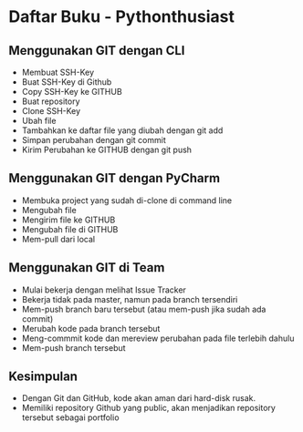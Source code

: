 # Daftar Buku - Pythonthusiast

## Menggunakan GIT dengan CLI
- Membuat SSH-Key
- Buat SSH-Key di Github
- Copy SSH-Key ke GITHUB
- Buat repository
- Clone SSH-Key
- Ubah file
- Tambahkan ke daftar file yang diubah dengan git add
- Simpan perubahan dengan git commit
- Kirim Perubahan ke GITHUB dengan git push

## Menggunakan GIT dengan PyCharm
- Membuka project yang sudah di-clone di command line
- Mengubah file
- Mengirim file ke GITHUB
- Mengubah file di GITHUB
- Mem-pull dari local

## Menggunakan GIT di Team
- Mulai bekerja dengan melihat Issue Tracker
- Bekerja tidak pada master, namun pada branch tersendiri
- Mem-push branch baru tersebut (atau mem-push jika sudah ada commit)
- Merubah kode pada branch tersebut
- Meng-commmit kode dan mereview perubahan pada file terlebih dahulu
- Mem-push branch tersebut

## Kesimpulan
- Dengan Git dan GitHub, kode akan aman dari hard-disk rusak.
- Memiliki repository Github yang public, akan menjadikan repository tersebut sebagai portfolio
